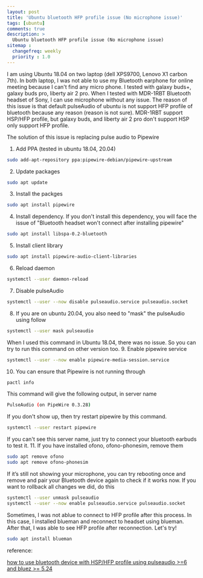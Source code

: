 ```yaml
---
layout: post
title: 'Ubuntu bluetooth HFP profile issue (No microphone issue)'
tags: [ubuntu]
comments: true
description: >
  Ubuntu bluetooth HFP profile issue (No microphone issue)
sitemap :
  changefreq: weekly
  priority : 1.0
---
```

I am using Ubuntu 18.04 on two laptop (dell XPS9700, Lenovo X1 carbon 7th). In both laptop, I was not able to use my Bluetooth earphone for online meeting because I can't find any micro phone. I tested with galaxy buds+, galaxy buds pro, liberty air 2 pro. When I tested with MDR-1RBT Bluetooth headset of Sony, I can use microphone without any issue. The reason of this issue is that default pulseAudio of ubuntu is not support HFP profile of bluetooth because any reason (reason is not sure). MDR-1RBT support HSP/HFP profile, but galaxy buds, and liberty air 2 pro don't support HSP only support HFP profile. 

The solution of this issue is replacing pulse audio to Pipewire

1. Add PPA (tested in ubuntu 18.04, 20.04)
```bash
sudo add-apt-repository ppa:pipewire-debian/pipewire-upstream
```
2. Update packages
```bash
sudo apt update
```
3. Install the packges
```bash
sudo apt install pipewire
```
4. Install dependency. If you don't install this dependency, you will face the issue of "Bluetooth headset won't connect after installing pipewire"
```bash
sudo apt install libspa-0.2-bluetooth
```
5. Install client library
```bash
sudo apt install pipewire-audio-client-libraries
```
6. Reload daemon
```bash
systemctl --user daemon-reload
```
7. Disable pulseAudio
```bash
systemctl --user --now disable pulseaudio.service pulseaudio.socket
```
8. If you are on ubuntu 20.04, you also need to "mask" the pulseAudio using follow
```bash
systemctl --user mask pulseaudio
```
When I used this command in Ubuntu 18.04, there was no issue. So you can try to run this command on other version too.
9. Enable pipewire service
```bash
systemctl --user --now enable pipewire-media-session.service
```
10. You can ensure that Pipewire is not running through
```bash
pactl info
```
This command will give the following output, in server name
```bash
PulseAudio (on PipeWire 0.3.28)
```
If you don't show up, then try restart pipewire by this command.
```bash
systemctl --user restart pipewire
```
If you can't see this server name, just try to connect your bluetooth earbuds to test it.
11. If you have installed ofono, ofono-phonesim, remove them
```bash
sudo apt remove ofono
sudo apt remove ofono-phonesim
```
If it’s still not showing your microphone, you can try rebooting once and remove and pair your Bluetooth device again to check if it works now.
If you want to rollback all changes we  did, do this
```bash
systemctl --user unmask pulseaudio
systemctl --user --now enable pulseaudio.service pulseaudio.socket
```
Sometimes, I was not ablue to connect to HFP profile after this process. In this case, I installed blueman and reconnect to headset using blueman. After that, 
I was able to see HFP profile after reconnection. Let's try!
```bash
sudo apt install blueman
```


reference: 

[how to use bluetooth device with HSP/HFP profile using pulseaudio >=6 and bluez >= 5.24](https://unix.stackexchange.com/questions/341776/how-to-use-bluetooth-device-with-hsp-hfp-profile-using-pulseaudio-6-and-bluez)
